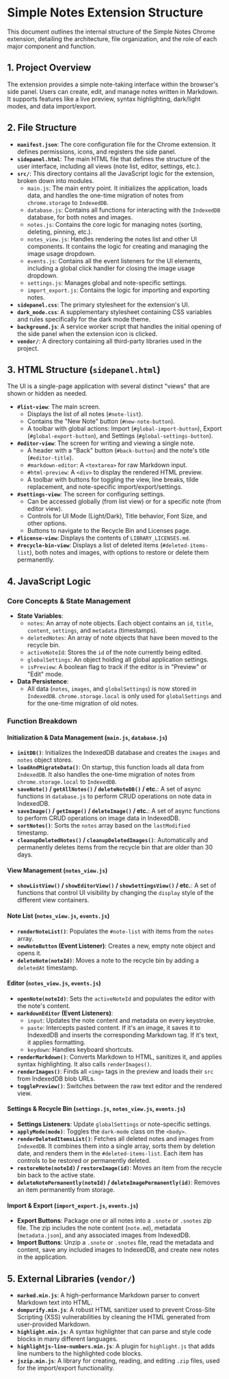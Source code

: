 # Simple Notes Extension Structure

This document outlines the internal structure of the Simple Notes Chrome extension, detailing the architecture, file organization, and the role of each major component and function.

## 1. Project Overview

The extension provides a simple note-taking interface within the browser's side panel. Users can create, edit, and manage notes written in Markdown. It supports features like a live preview, syntax highlighting, dark/light modes, and data import/export.

## 2. File Structure

-   **`manifest.json`**: The core configuration file for the Chrome extension. It defines permissions, icons, and registers the side panel.
-   **`sidepanel.html`**: The main HTML file that defines the structure of the user interface, including all views (note list, editor, settings, etc.).
-   **`src/`**: This directory contains all the JavaScript logic for the extension, broken down into modules.
    -   `main.js`: The main entry point. It initializes the application, loads data, and handles the one-time migration of notes from `chrome.storage` to `IndexedDB`.
    -   `database.js`: Contains all functions for interacting with the `IndexedDB` database, for both notes and images.
    -   `notes.js`: Contains the core logic for managing notes (sorting, deleting, pinning, etc.).
    -   `notes_view.js`: Handles rendering the notes list and other UI components. It contains the logic for creating and managing the image usage dropdown.
    -   `events.js`: Contains all the event listeners for the UI elements, including a global click handler for closing the image usage dropdown.
    -   `settings.js`: Manages global and note-specific settings.
    -   `import_export.js`: Contains the logic for importing and exporting notes.
-   **`sidepanel.css`**: The primary stylesheet for the extension's UI.
-   **`dark_mode.css`**: A supplementary stylesheet containing CSS variables and rules specifically for the dark mode theme.
-   **`background.js`**: A service worker script that handles the initial opening of the side panel when the extension icon is clicked.
-   **`vendor/`**: A directory containing all third-party libraries used in the project.

## 3. HTML Structure (`sidepanel.html`)

The UI is a single-page application with several distinct "views" that are shown or hidden as needed.

-   **`#list-view`**: The main screen.
    -   Displays the list of all notes (`#note-list`).
    -   Contains the "New Note" button (`#new-note-button`).
    -   A toolbar with global actions: Import (`#global-import-button`), Export (`#global-export-button`), and Settings (`#global-settings-button`).
-   **`#editor-view`**: The screen for writing and viewing a single note.
    -   A header with a "Back" button (`#back-button`) and the note's title (`#editor-title`).
    -   `#markdown-editor`: A `<textarea>` for raw Markdown input.
    -   `#html-preview`: A `<div>` to display the rendered HTML preview.
    -   A toolbar with buttons for toggling the view, line breaks, tilde replacement, and note-specific import/export/settings.
-   **`#settings-view`**: The screen for configuring settings.
    -   Can be accessed globally (from list view) or for a specific note (from editor view).
    -   Controls for UI Mode (Light/Dark), Title behavior, Font Size, and other options.
    -   Buttons to navigate to the Recycle Bin and Licenses page.
-   **`#license-view`**: Displays the contents of `LIBRARY_LICENSES.md`.
-   **`#recycle-bin-view`**: Displays a list of deleted items (`#deleted-items-list`), both notes and images, with options to restore or delete them permanently.

## 4. JavaScript Logic

### Core Concepts & State Management

-   **State Variables**:
    -   `notes`: An array of note objects. Each object contains an `id`, `title`, `content`, `settings`, and `metadata` (timestamps).
    -   `deletedNotes`: An array of note objects that have been moved to the recycle bin.
    -   `activeNoteId`: Stores the `id` of the note currently being edited.
    -   `globalSettings`: An object holding all global application settings.
    -   `isPreview`: A boolean flag to track if the editor is in "Preview" or "Edit" mode.
-   **Data Persistence**:
    -   All data (`notes`, `images`, and `globalSettings`) is now stored in `IndexedDB`. `chrome.storage.local` is only used for `globalSettings` and for the one-time migration of old notes.

### Function Breakdown

#### Initialization & Data Management (`main.js`, `database.js`)

-   **`initDB()`**: Initializes the IndexedDB database and creates the `images` and `notes` object stores.
-   **`loadAndMigrateData()`**: On startup, this function loads all data from `IndexedDB`. It also handles the one-time migration of notes from `chrome.storage.local` to `IndexedDB`.
-   **`saveNote()` / `getAllNotes()` / `deleteNoteDB()` / etc.**: A set of async functions in `database.js` to perform CRUD operations on note data in IndexedDB.
-   **`saveImage()` / `getImage()` / `deleteImage()` / etc.**: A set of async functions to perform CRUD operations on image data in IndexedDB.
-   **`sortNotes()`**: Sorts the `notes` array based on the `lastModified` timestamp.
-   **`cleanupDeletedNotes()` / `cleanupDeletedImages()`**: Automatically and permanently deletes items from the recycle bin that are older than 30 days.

#### View Management (`notes_view.js`)

-   **`showListView()` / `showEditorView()` / `showSettingsView()` / etc.**: A set of functions that control UI visibility by changing the `display` style of the different view containers.

#### Note List (`notes_view.js`, `events.js`)

-   **`renderNoteList()`**: Populates the `#note-list` with items from the `notes` array.
-   **`newNoteButton` (Event Listener)**: Creates a new, empty note object and opens it.
-   **`deleteNote(noteId)`**: Moves a note to the recycle bin by adding a `deletedAt` timestamp.

#### Editor (`notes_view.js`, `events.js`)

-   **`openNote(noteId)`**: Sets the `activeNoteId` and populates the editor with the note's content.
-   **`markdownEditor` (Event Listeners)**:
    -   `input`: Updates the note content and metadata on every keystroke.
    -   `paste`: Intercepts pasted content. If it's an image, it saves it to IndexedDB and inserts the corresponding Markdown tag. If it's text, it applies formatting.
    -   `keydown`: Handles keyboard shortcuts.
-   **`renderMarkdown()`**: Converts Markdown to HTML, sanitizes it, and applies syntax highlighting. It also calls `renderImages()`.
-   **`renderImages()`**: Finds all `<img>` tags in the preview and loads their `src` from IndexedDB blob URLs.
-   **`togglePreview()`**: Switches between the raw text editor and the rendered view.

#### Settings & Recycle Bin (`settings.js`, `notes_view.js`, `events.js`)

-   **Settings Listeners**: Update `globalSettings` or note-specific settings.
-   **`applyMode(mode)`**: Toggles the `dark-mode` class on the `<body>`.
-   **`renderDeletedItemsList()`**: Fetches all deleted notes and images from `IndexedDB`. It combines them into a single array, sorts them by deletion date, and renders them in the `#deleted-items-list`. Each item has controls to be restored or permanently deleted.
-   **`restoreNote(noteId)` / `restoreImage(id)`**: Moves an item from the recycle bin back to the active state.
-   **`deleteNotePermanently(noteId)` / `deleteImagePermanently(id)`**: Removes an item permanently from storage.

#### Import & Export (`import_export.js`, `events.js`)

-   **Export Buttons**: Package one or all notes into a `.snote` or `.snotes` zip file. The zip includes the note content (`note.md`), metadata (`metadata.json`), and any associated images from IndexedDB.
-   **Import Buttons**: Unzip a `.snote` or `.snotes` file, read the metadata and content, save any included images to IndexedDB, and create new notes in the application.

## 5. External Libraries (`vendor/`)

-   **`marked.min.js`**: A high-performance Markdown parser to convert Markdown text into HTML.
-   **`dompurify.min.js`**: A robust HTML sanitizer used to prevent Cross-Site Scripting (XSS) vulnerabilities by cleaning the HTML generated from user-provided Markdown.
-   **`highlight.min.js`**: A syntax highlighter that can parse and style code blocks in many different languages.
-   **`highlightjs-line-numbers.min.js`**: A plugin for `highlight.js` that adds line numbers to the highlighted code blocks.
-   **`jszip.min.js`**: A library for creating, reading, and editing `.zip` files, used for the import/export functionality.